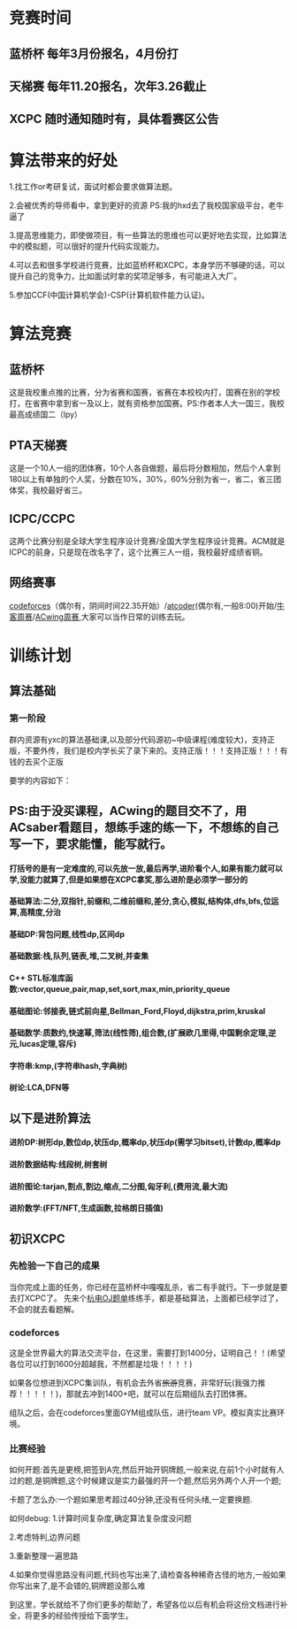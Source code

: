 # 竞赛时间
## 蓝桥杯 每年3月份报名，4月份打
## 天梯赛 每年11.20报名，次年3.26截止
## XCPC 随时通知随时有，具体看赛区公告

# 算法带来的好处

1.找工作or考研复试，面试时都会要求做算法题。

2.会被优秀的导师看中，拿到更好的资源 PS:我的hxd去了我校国家级平台，老牛逼了

3.提高思维能力，即使做项目，有一些算法的思维也可以更好地去实现，比如算法中的模拟题，可以很好的提升代码实现能力。

4.可以去和很多学校进行竞赛，比如蓝桥杯和XCPC，本身学历不够硬的话，可以提升自己的竞争力，比如面试时拿的奖项足够多，有可能进入大厂。

5.参加CCF(中国计算机学会)-CSP(计算机软件能力认证)。 

# 算法竞赛
## 蓝桥杯
这是我校重点推的比赛，分为省赛和国赛，省赛在本校校内打，国赛在别的学校打，在省赛中拿到省一及以上，就有资格参加国赛。PS:作者本人大一国三，我校最高成绩国二（lpy）

## PTA天梯赛
这是一个10人一组的团体赛，10个人各自做题，最后将分数相加，然后个人拿到180以上有单独的个人奖，分数在10%，30%，60%分别为省一，省二，省三团体奖，我校最好省三。

## ICPC/CCPC
这两个比赛分别是全球大学生程序设计竞赛/全国大学生程序设计竞赛。ACM就是ICPC的前身，只是现在改名字了，这个比赛三人一组，我校最好成绩省铜。

## 网络赛事
[codeforces](https://codeforces.com/)（偶尔有，阴间时间22.35开始）/[atcoder](https://atcoder.jp/contests/)(偶尔有,一般8:00)开始/[牛客周赛](https://ac.nowcoder.com/)/[ACwing周赛](https://www.acwing.com/),大家可以当作日常的训练去玩。

# 训练计划
## 算法基础
### 第一阶段
群内资源有yxc的算法基础课,以及部分代码源初~中级课程(难度较大)，支持正版，不要外传，我们是校内学长买了录下来的。支持正版！！！支持正版！！！有钱的去买个正版


要学的内容如下：
## PS:由于没买课程，ACwing的题目交不了，用ACsaber看题目，想练手速的练一下，不想练的自己写一下，要求能懂，能写就行。

#### 打括号的是有一定难度的,可以先放一放,最后再学,进阶看个人,如果有能力就可以学,没能力就算了,但是如果想在XCPC拿奖,那么进阶是必须学一部分的

#### 基础算法:二分,双指针,前缀和,二维前缀和,差分,贪心,模拟,结构体,dfs,bfs,位运算,高精度,分治

#### 基础DP:背包问题,线性dp,区间dp

#### 基础数据:栈,队列,链表,堆,二叉树,并查集

#### C++ STL标准库函数:vector,queue,pair,map,set,sort,max,min,priority_queue

#### 基础图论:邻接表,链式前向星,Bellman_Ford,Floyd,dijkstra,prim,kruskal

#### 基础数学:质数约,快速幂,筛法(线性筛),组合数,(扩展欧几里得,中国剩余定理,逆元,lucas定理,容斥)

#### 字符串:kmp,(字符串hash,字典树)

#### 树论:LCA,DFN等

## 以下是进阶算法

#### 进阶DP:树形dp,数位dp,状压dp,概率dp,状压dp(需学习bitset),计数dp,概率dp

#### 进阶数据结构:线段树,树套树

#### 进阶图论:tarjan,割点,割边,缩点,二分图,匈牙利,(费用流,最大流)

#### 进阶数学:(FFT/NFT,生成函数,拉格朗日插值)




## 初识XCPC
### 先检验一下自己的成果
当你完成上面的任务，你已经在蓝桥杯中嘎嘎乱杀，省二有手就行。下一步就是要去打XCPC了。
先来个[杭电OJ题单](http://acm.hdu.edu.cn/game/entry/problem/list.php?chapterid=1&sectionid=3)练练手，都是基础算法，上面都已经学过了，不会的就去看题解。

### codeforces
这是全世界最大的算法交流平台，在这里，需要打到1400分，证明自己！！(希望各位可以打到1600分超越我，不然都是垃圾！！！！)

如果各位想进到XCPC集训队，有机会去外省~~旅游~~竞赛，非常好玩(我强力推荐！！！！！)，那就去冲到1400+吧，就可以在后期组队去打团体赛。

组队之后，会在codeforces里面GYM组成队伍，进行team VP。模拟真实比赛环境。

### 比赛经验
如何开题:首先是更榜,把签到A完,然后开始开铜牌题,一般来说,在前1个小时就有人过的题,是铜牌题,这个时候建议是实力最强的开一个题,然后另外两个人开一个题;

卡题了怎么办:一个题如果思考超过40分钟,还没有任何头绪,一定要换题.

如何debug:
1.计算时间复杂度,确定算法复杂度没问题

2.考虑特判,边界问题

3.重新整理一遍思路

4.如果你觉得思路没有问题,代码也写出来了,请检查各种稀奇古怪的地方,一般如果你写出来了,是不会错的,铜牌题没那么难


到这里，学长就给不了你们更多的帮助了，希望各位以后有机会将这份文档进行补全，将更多的经验传授给下面学生。


